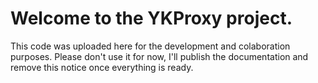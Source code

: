# Welcome to the YKProxy project.
This code was uploaded here for the development and colaboration purposes. Please don't use it for now, I'll publish the documentation and remove this notice once everything is ready.
